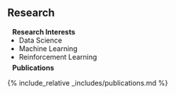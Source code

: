 ## Research

<h4 style="margin:0 10px 0;">Research Interests</h4>

<ul style="margin:0 0 5px;">
  <li><autocolor>Data Science</autocolor></li>
  <li><autocolor>Machine Learning</autocolor></li>
  <li><autocolor>Reinforcement Learning</autocolor></li>
</ul>

<h4 style="margin:0 10px 0;">Publications</h4>

{% include_relative _includes/publications.md %}
